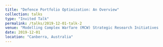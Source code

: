 ```yaml
---
title: "Defence Portfolio Optimization: An Overview"
collection: talks
type: "Invited Talk"
permalink: /talks/2019-12-01-talk-2
venue: "Modelling Complex Warfare (MCW) Strategic Research Initiatives (SRI) Symposium, Australian National University"
date: 2019-12-01
location: "Canberra, Australia"
---
```

